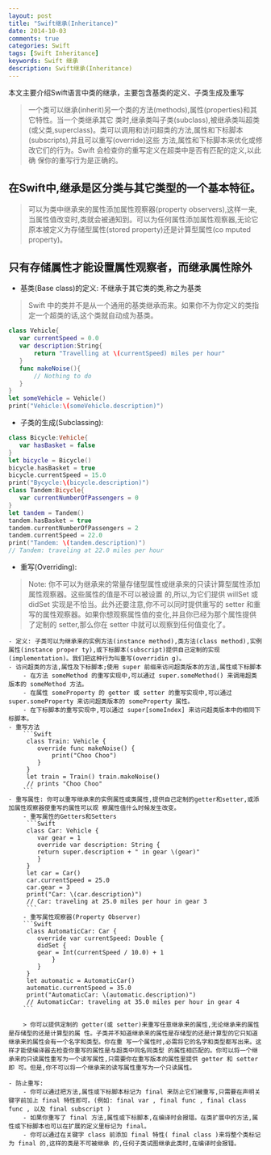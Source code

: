 ```yaml
---
layout: post
title: "Swift继承(Inheritance)"
date: 2014-10-03
comments: true
categories: Swift
tags: [Swift Inheritance] 
keywords: Swift 继承
description: Swift继承(Inheritance)
---
```


本文主要介绍Swift语言中类的继承，主要包含基类的定义、子类生成及重写

> 一个类可以继承(inherit)另一个类的方法(methods),属性(properties)和其它特性。当一个类继承其它 类时,继承类叫子类(subclass),被继承类叫超类(或父类,superclass)。类可以调用和访问超类的方法,属性和下标脚本(subscripts),并且可以重写(override)这些 方法,属性和下标脚本来优化或修改它们的行为。Swift 会检查你的重写定义在超类中是否有匹配的定义,以此确 保你的重写行为是正确的。

## 在Swift中,继承是区分类与其它类型的一个基本特征。

> 可以为类中继承来的属性添加属性观察器(property observers),这样一来,当属性值改变时,类就会被通知到。可以为任何属性添加属性观察器,无论它原本被定义为存储型属性(stored property)还是计算型属性(co mputed property)。

## 只有存储属性才能设置属性观察者，而继承属性除外

- 基类(Base class)的定义: 不继承于其它类的类,称之为基类

> Swift 中的类并不是从一个通用的基类继承而来。如果你不为你定义的类指定一个超类的话,这个类就自动成为基类。

 ```Swift
 class Vehicle{
 	var currentSpeed = 0.0
 	var description:String{
 		return "Travelling at \(currentSpeed) miles per hour"
 	}
 	func makeNoise(){
 		// Nothing to do
 	}
 }
 let someVehicle = Vehicle()
 print("Vehicle:\(someVehicle.description)")
 ```

- 子类的生成(Subclassing):

 ```Swift
 class Bicycle:Vehicle{
 	var hasBasket = false
 }
 let bicycle = Bicycle()
 bicycle.hasBasket = true
 bicycle.currentSpeed = 15.0
 print("Bycycle:\(bicycle.description)")
 class Tandem:Bicycle{
 	var currentNumberOfPassengers = 0
 }
 let tandem = Tandem()
 tandem.hasBasket = true 
 tandem.currentNumberOfPassengers = 2 
 tandem.currentSpeed = 22.0 
 print("Tandem: \(tandem.description)")
 // Tandem: traveling at 22.0 miles per hour
 ```

- 重写(Overriding): 

>Note:
你不可以为继承来的常量存储型属性或继承来的只读计算型属性添加属性观察器。这些属性的值是不可以被设置 的,所以,为它们提供 willSet 或 didSet 实现是不恰当。此外还要注意,你不可以同时提供重写的 setter 和重 写的属性观察器。如果你想观察属性值的变化,并且你已经为那个属性提供了定制的 setter,那么你在 setter 中就可以观察到任何值变化了。

	- 定义: 子类可以为继承来的实例方法(instance method),类方法(class method),实例属性(instance proper ty),或下标脚本(subscript)提供自己定制的实现(implementation)。我们把这种行为叫重写(overridin g)。
	- 访问超类的方法,属性及下标脚本;使用 super 前缀来访问超类版本的方法,属性或下标脚本
		- 在方法 someMethod 的重写实现中,可以通过 super.someMethod() 来调用超类版本的 someMethod 方法。
		- 在属性 someProperty 的 getter 或 setter 的重写实现中,可以通过 super.someProperty 来访问超类版本的 someProperty 属性。
		- 在下标脚本的重写实现中,可以通过 super[someIndex] 来访问超类版本中的相同下标脚本。
	- 重写方法
		```Swift
		 class Train: Vehicle {
			override func makeNoise() {
				print("Choo Choo") 
			}
		 }
		 let train = Train() train.makeNoise()
		 // prints "Choo Choo"
		```
	- 重写属性: 你可以重写继承来的实例属性或类属性,提供自己定制的getter和setter,或添加属性观察器使重写的属性可以观 察属性值什么时候发生改变。
	 	- 重写属性的Getters和Setters
	 	 ```Swift
	 	 class Car: Vehicle {
			var gear = 1
			override var description: String {
			return super.description + " in gear \(gear)" 
			}
		 }
		 let car = Car()
		 car.currentSpeed = 25.0
		 car.gear = 3
		 print("Car: \(car.description)")
		 // Car: traveling at 25.0 miles per hour in gear 3
	 	 ```
	 	- 重写属性观察器(Property Observer)
	 	```Swift
	 	 class AutomaticCar: Car {
			override var currentSpeed: Double {
			didSet {
			gear = Int(currentSpeed / 10.0) + 1 
				}
			} 
		 }
		 let automatic = AutomaticCar()
		 automatic.currentSpeed = 35.0
		 print("AutomaticCar: \(automatic.description)")
		 // AutomaticCar: traveling at 35.0 miles per hour in gear 4
	 	```

		> 你可以提供定制的 getter(或 setter)来重写任意继承来的属性,无论继承来的属性是存储型的还是计算型的属 性。子类并不知道继承来的属性是存储型的还是计算型的它只知道继承来的属性会有一个名字和类型。你在重 写一个属性时,必需将它的名字和类型都写出来。这样才能使编译器去检查你重写的属性是与超类中同名同类型 的属性相匹配的。你可以将一个继承来的只读属性重写为一个读写属性,只需要你在重写版本的属性里提供 getter 和 setter 即 可。但是,你不可以将一个继承来的读写属性重写为一个只读属性。

	- 防止重写:
		- 你可以通过把方法,属性或下标脚本标记为 final 来防止它们被重写,只需要在声明关键字前加上 final 特性即可。(例如: final var , final func , final class func , 以及 final subscript )
		- 如果你重写了 final 方法,属性或下标脚本,在编译时会报错。在类扩展中的方法,属性或下标脚本也可以在扩展的定义里标记为 final。
		- 你可以通过在关键字 class 前添加 final 特性( final class )来将整个类标记为 final 的,这样的类是不可被继承 的,任何子类试图继承此类时,在编译时会报错。
